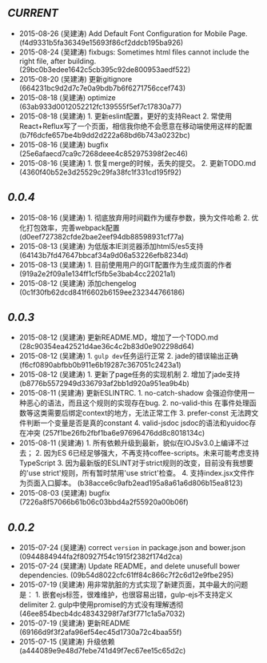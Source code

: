        
*CURRENT*
---    
- 2015-08-26 (吴建涛) Add Default Font Configuration for Mobile Page.  (f4d9331b5fa36349e15693f86cf2ddcb195ba926)
- 2015-08-24 (吴建涛) fixbugs:   Sometimes html files cannot include the right file, after building.  (29bc0b3edee1642c5cb395c92de800953aedf522)
- 2015-08-20 (吴建涛) 更新gitignore  (664231bc9d2d7c7e0a9bdb7b6f6271756ccef743)
- 2015-08-18 (吴建涛) optimize  (63ab933d0012052212fc139555f5ef7c17830a77)
- 2015-08-18 (吴建涛) 1. 更新eslint配置，更好的支持React 2. 常使用React+Reflux写了一个页面，相信我你绝不会愿意在移动端使用这样的配置  (b7f6dcfe657be4b9dd2d222a68bd6b743a0232bc)
- 2015-08-16 (吴建涛) bugfix  (25e6afaecd7ca9c7268deee4c852975398f2ec46)
- 2015-08-16 (吴建涛) 1. 恢复merge的时候，丢失的提交。 2. 更新TODO.md  (4360f40b52e3d25529c29fa38fc1f331cd195f92)
           
*0.0.4*
---    
- 2015-08-16 (吴建涛) 1. 彻底放弃用时间戳作为缓存参数，换为文件哈希 2. 优化打包效率，完善webpack配置  (d0eef727382cfde2bae2eef94db88598931cf77a)
- 2015-08-13 (吴建涛) 为低版本IE浏览器添加html5/es5支持  (64143b7fd47647bbcaf34a9d06a53226efb8234d)
- 2015-08-13 (吴建涛) 1. 目前使用用户的GIT配置作为生成页面的作者  (919a2e2f09a1e134ff1cf5fb5e3bab4cc22021a1)
- 2015-08-12 (吴建涛) 添加chengelog  (0c1f30fb62dcd841f6602b6159ee232344766186)
           
*0.0.3*
---    
- 2015-08-12 (吴建涛) 更新README.MD，增加了一个TODO.md  (28c90354ea42521d4ae36c4c2b83d0e902298d64)
- 2015-08-12 (吴建涛) 1. `gulp dev`任务运行正常 2. jade的错误输出正确  (f6cf0890abfbb0b911e6b19287c367051c2423a1)
- 2015-08-12 (吴建涛) 1. 更新了page任务的实现机制 2. 增加了jade支持  (b8776b5572949d336793af2bb1d920a951ea9b4b)
- 2015-08-11 (吴建涛) 更新ESLINTRC.   1. no-catch-shadow 会强迫你使用一种恶心的语法，而且这个规则的实现存在bug.   2. no-valid-this 在事件处理函数等这类需要后绑定context的地方，无法正常工作   3. prefer-const  无法跨文件判断一个变量是否是真的constant   4. valid-jsdoc   jsdoc的语法和yuidoc存在冲突  (257f1be26fb2fbf1ba6e97696476dd8c8018134c)
- 2015-08-11 (吴建涛) 1. 所有依赖升级到最新，貌似在IOJSv3.0上编译不过去； 2. 因为ES 6已经足够强大，不再支持coffee-scripts。未来可能考虑支持TypeScript 3. 因为最新版的ESLINT对于strict规则的改变，目前没有我想要的'use strict'规则，所有暂时禁用'use strict'检查。 4. 支持index.jsx文件作为页面入口脚本。  (b38acce6c9afb2ead195a8a61a6d806b15ea8123)
- 2015-08-03 (吴建涛) bugfix  (7226a8f57066b61b06c03bbd4a2f55920a00b06f)
           
*0.0.2*
---    
- 2015-07-24 (吴建涛) correct `version` in package.json and bower.json  (0944884944fa2f80927f54c1915f2382f174d2ca)
- 2015-07-24 (吴建涛) Update README，and delete unusefull bower dependencies.  (09b54d8022cfc61ff84c866c7f2c6d12e9fbe295)
- 2015-07-19 (吴建涛) 用非常肮脏的方式实现了新建页面，其中最大的问题是： 1. 嵌套ejs标签，很难维护，也很容易出错，gulp-ejs不支持定义delimiter 2. gulp中使用promise的方式没有理解透彻  (46ee854becb4dc48343298f7af3f771c1a5a7032)
- 2015-07-19 (吴建涛) 更新README  (69166d9f3f2afa96ef54ec45d1730a72c4baa55f)
- 2015-07-15 (吴建涛) 升级依赖  (a444089e9e48d7febe741d49f7ec67ee15c65d2c)
    
